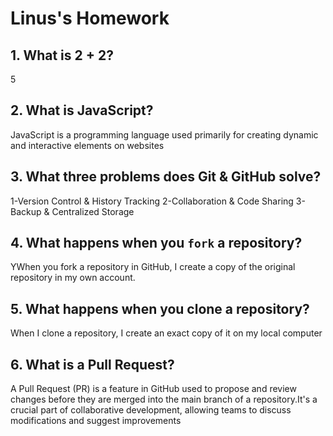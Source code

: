 # Linus's Homework

## 1. What is 2 + 2?

5

## 2. What is JavaScript?

JavaScript is a programming language used primarily for creating dynamic and interactive elements on websites

## 3. What three problems does Git & GitHub solve?

1-Version Control & History Tracking
2-Collaboration & Code Sharing
3-Backup & Centralized Storage

## 4. What happens when you `fork` a repository?

YWhen you fork a repository in GitHub, I create a copy of the original repository in my own account.

## 5. What happens when you clone a repository?

When I clone a repository, I create an exact copy of it on my local computer
## 6. What is a Pull Request?

A Pull Request (PR) is a feature in GitHub used to propose and review changes before they are merged into the main branch of a repository.It's a crucial part of collaborative development, allowing teams to discuss modifications and suggest improvements
